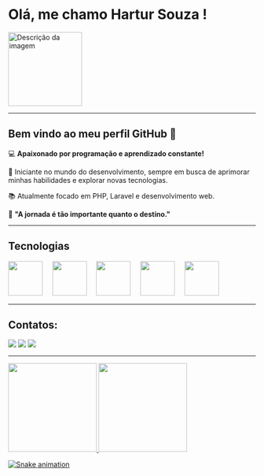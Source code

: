 # Olá, me chamo Hartur Souza ! 
<img src="https://github.com/user-attachments/assets/c9395393-4cac-4a99-9346-e6fe47ab5edd" alt="Descrição da imagem" width="150">

<hr>

## Bem vindo ao meu perfil GitHub 👋

<div>
  <p>💻 <strong>Apaixonado por programação e aprendizado constante!</strong></p>
  <p>🚀 Iniciante no mundo do desenvolvimento, sempre em busca de aprimorar minhas habilidades e explorar novas tecnologias.</p>
  <p>📚 Atualmente focado em PHP, Laravel e desenvolvimento web.</p>
  <p>🌟 <strong>"A jornada é tão importante quanto o destino."</strong></p>
</div>

<hr>

## Tecnologias 

<img src="https://cdn.jsdelivr.net/gh/devicons/devicon@latest/icons/html5/html5-original.svg" width="70" height="70" /> &nbsp;&nbsp;&nbsp; <img src="https://cdn.jsdelivr.net/gh/devicons/devicon@latest/icons/css3/css3-original.svg" width="70" height="70" /> &nbsp;&nbsp;&nbsp; <img src="https://cdn.jsdelivr.net/gh/devicons/devicon@latest/icons/javascript/javascript-original.svg" width="70" height="70" /> &nbsp;&nbsp;&nbsp; <img src="https://cdn.jsdelivr.net/gh/devicons/devicon@latest/icons/php/php-original.svg" width="70" height="70" /> &nbsp;&nbsp;&nbsp; <img src="https://cdn.jsdelivr.net/gh/devicons/devicon@latest/icons/laravel/laravel-original.svg" width="70" height="70" /> &nbsp;&nbsp;&nbsp;

<hr>

## Contatos:

<div>
<a href="https://instagram.com/hartursouza01" target="_blank"><img loading="lazy" src="https://img.shields.io/badge/-Instagram-%23E4405F?style=for-the-badge&logo=instagram&logoColor=white" target="_blank"></a>
<a href = "mailto:hartursouza3@gmail.com"><img loading="lazy" src="https://img.shields.io/badge/Gmail-D14836?style=for-the-badge&logo=gmail&logoColor=white" target="_blank"></a>
<a href="https://www.linkedin.com/in/hartursouza" target="_blank"><img loading="lazy" src="https://img.shields.io/badge/-LinkedIn-%230077B5?style=for-the-badge&logo=linkedin&logoColor=white" target="_blank"></a>   
</div>

<hr>

<div>
<a href="https://github.com/seu-usuário-aqui">
<img loading="lazy" height="180em" src="https://github-readme-stats.vercel.app/api/top-langs/?username=hartursouza&layout=compact&langs_count=7&theme=dracula"/>
<img loading="lazy" height="180em" src="https://github-readme-stats.vercel.app/api?username=hartursouza&show_icons=true&theme=dracula&include_all_commits=true&count_private=true"/>
</div>

![Snake animation](https://github.com/hartursouza/hartursouza/blob/output/github-contribution-grid-snake.svg)
          
